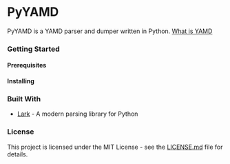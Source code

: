 # PyYAMD

PyYAMD is a YAMD parser and dumper written in Python. 
[What is YAMD](https://github.com/chmlee/yamd)

### Getting Started

#### Prerequisites

#### Installing

### Built With

- [Lark](https://github.com/lark-parser/lark) - A modern parsing library for Python

### License

This project is licensed under the MIT License - see the 
[LICENSE.md](https://github.com/chmlee/pyamd/LICENSE.md) file for details.








